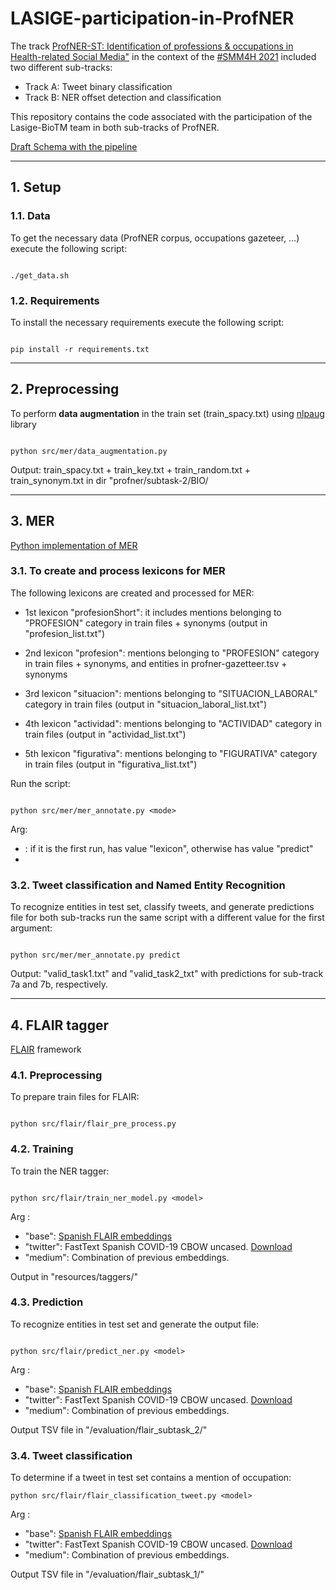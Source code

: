 # LASIGE-participation-in-ProfNER

The track [ProfNER-ST: Identification of professions \& occupations in Health-related Social Media"](https://temu.bsc.es/smm4h-spanish/) in the context of the [\#SMM4H 2021](https://healthlanguageprocessing.org/smm4h-shared-task-2021/) included two different sub-tracks:

- Track A: Tweet binary classification
- Track B: NER offset detection and classification

This repository contains the code associated with the participation of the Lasige-BioTM team in both sub-tracks of ProfNER.

[Draft Schema with the pipeline](https://docs.google.com/presentation/d/1uQNmCLS-81W1j-xsnzrp4NjSLi2iVUu3JFMFtdpmCVU/edit?usp=sharing)

-------------------------------------------------------------------------------------------------------------------
## 1. Setup

### 1.1. Data

To get the necessary data (ProfNER corpus, occupations gazeteer, ...) execute the following script:

```

./get_data.sh

```

### 1.2. Requirements

To install the necessary requirements execute the following script:

```

pip install -r requirements.txt

```

-------------------------------------------------------------------------------------------------------------------

## 2. Preprocessing

To perform **data augmentation** in the train set (train_spacy.txt) using [nlpaug](https://github.com/makcedward/nlpaug) library

```

python src/mer/data_augmentation.py

```

Output: train_spacy.txt + train_key.txt + train_random.txt + train_synonym.txt in dir "profner/subtask-2/BIO/

-------------------------------------------------------------------------------------------------------------------

## 3. MER

[Python implementation of MER](https://pypi.org/project/merpy/)

### 3.1. To create and process lexicons for MER

The following lexicons are created and processed for MER: 

- 1st lexicon "profesionShort": it includes mentions belonging to "PROFESION" category in train files + synonyms (output in "profesion_list.txt")

- 2nd lexicon "profesion": mentions belonging to "PROFESION" category in train files + synonyms, and entities in profner-gazetteer.tsv + synonyms 

- 3rd lexicon "situacion": mentions belonging to "SITUACION_LABORAL" category in train files (output in "situacion_laboral_list.txt")

- 4th lexicon "actividad": mentions belonging to "ACTIVIDAD" category in train files (output in "actividad_list.txt")

- 5th lexicon "figurativa": mentions belonging to "FIGURATIVA" category in train files (output in "figurativa_list.txt")

Run the script:

```

python src/mer/mer_annotate.py <mode>

```

Arg:
- <mode>: if it is the first run, has value "lexicon", otherwise has value "predict"
- 
### 3.2. Tweet classification and Named Entity Recognition

To recognize entities in test set, classify tweets, and generate predictions file for both sub-tracks run the same script with a different value for the first argument:

```

python src/mer/mer_annotate.py predict

```

Output: "valid_task1.txt" and "valid_task2_txt" with predictions for sub-track 7a and 7b, respectively.

-------------------------------------------------------------------------------------------------------------------

## 4. FLAIR tagger

[FLAIR](https://github.com/flairNLP/flair) framework

### 4.1. Preprocessing

To prepare train files for FLAIR:

```

python src/flair/flair_pre_process.py 

```

### 4.2. Training

To train the NER tagger:

```

python src/flair/train_ner_model.py <model>

```

Arg <model>:
- "base": [Spanish FLAIR embeddings](https://github.com/flairNLP/flair/blob/master/resources/docs/embeddings/FLAIR_EMBEDDINGS.md)
- "twitter": FastText Spanish COVID-19 CBOW uncased. [Download](https://zenodo.org/record/4449930#.YC_gturLdak)
- "medium": Combination of previous embeddings.

Output in "resources/taggers/<model>"

### 4.3. Prediction
To recognize entities in test set and generate the output file:

```

python src/flair/predict_ner.py <model>

```

Arg <model>:
- "base": [Spanish FLAIR embeddings](https://github.com/flairNLP/flair/blob/master/resources/docs/embeddings/FLAIR_EMBEDDINGS.md)
- "twitter": FastText Spanish COVID-19 CBOW uncased. [Download](https://zenodo.org/record/4449930#.YC_gturLdak)
- "medium": Combination of previous embeddings.

Output TSV file in "/evaluation/flair_subtask_2/<model>"
	
### 3.4. Tweet classification
To determine if a tweet in test set contains a mention of occupation:

```
python src/flair/flair_classification_tweet.py <model>

```
Arg <model>:
- "base": [Spanish FLAIR embeddings](https://github.com/flairNLP/flair/blob/master/resources/docs/embeddings/FLAIR_EMBEDDINGS.md)
- "twitter": FastText Spanish COVID-19 CBOW uncased. [Download](https://zenodo.org/record/4449930#.YC_gturLdak)
- "medium": Combination of previous embeddings.

Output TSV file in "/evaluation/flair_subtask_1/<model>"


	

